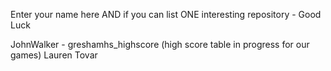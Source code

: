 Enter your name here AND if you can list ONE interesting repository - Good Luck

JohnWalker - greshamhs_highscore (high score table in progress for our games)
Lauren Tovar
